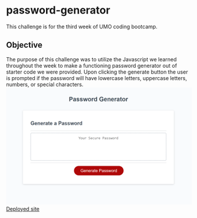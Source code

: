# password-generator

This challenge is for the third week of UMO coding bootcamp.

## Objective
The purpose of this challenge was to utilize the Javascript we learned throughout the week to make a functioning password generator out of starter code we were provided. Upon clicking the generate button the user is prompted if the password will have lowercase letters, uppercase letters, numbers, or special characters.
![Screenshot of page](/assets/images/password-generator-screenshot.png)
[Deployed site](https://rodrjavi.github.io/password-generator/)